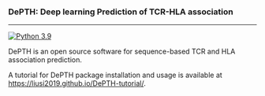 ### DePTH: Deep learning Prediction of TCR-HLA association


---

[![Python 3.9](https://img.shields.io/badge/python-3.9-blue.svg)](https://www.python.org/downloads/release/python-390/)

DePTH is an open source software for sequence-based TCR and HLA association prediction.

A tutorial for DePTH package installation and usage is available at https://liusi2019.github.io/DePTH-tutorial/.
